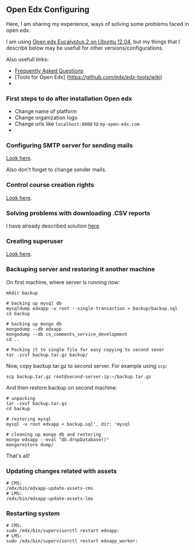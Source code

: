 ## Open Edx Configuring
Here, I am sharing my experience, ways of solving some problems faced in open edx.

I am using [Open edx Eucalyptus.2 on Ubuntu 12.04](https://openedx.atlassian.net/wiki/display/OpenOPS/Native+Open+edX+Ubuntu+12.04+64+bit+Installation), but my things that I describe below may be usefull for other versions/configurations. 

Also usefull links:
* [Frequently Asked Questions](https://github.com/edx/edx-platform/wiki/Frequently-Asked-Questions)
* [Tools for Open Edx] (https://github.com/edx/edx-tools/wiki)
* 

### First steps to do after installation Open edx
* Change name of platform
* Change organization logo
* Change urls like `localhost:8000` to `my-open-edx.com`
* 

### Configuring SMTP server for sending mails
[Look here](https://openedx.atlassian.net/wiki/display/OpenOPS/How+to+make+SMTP+work+in+your+Open+EdX+fullstack+instance).

Also don't forget to change sender mails.

### Control course creation rights

[Look here](https://github.com/edx/edx-platform/wiki/Controlling-course-creation-rights).

### Solving problems with downloading .CSV reports
I have already described solution [here](https://groups.google.com/d/msg/edx-code/rTI8WO9q4f0/Mi8gmDNZAQAJ). 

### Creating superuser
[Look here](https://groups.google.com/d/msg/openedx-ops/M5ytgpw57EE/MZs41-yIFAAJ).

### Backuping server and restoring it another machine

On first machine, where server is running now:
```
mkdir backup

# backing up mysql db
mysqldump edxapp -u root --single-transaction > backup/backup.sql
cd backup

# backing up mongo db
mongodump --db edxapp
mongodump --db cs_comments_service_development
cd ..

# Packing it to single file for easy copying to second sever
tar -zcvf backup.tar.gz backup/
```

Now, copy backup.tar.gz to second server. For example using `scp`:

`scp backup.tar.gz root@second-server-ip:~/backup.tar.gz`

And then restore backup on second machine:
```
# unpacking
tar -zxvf backup.tar.gz
cd backup

# restoring mysql
mysql -u root edxapp < backup.sql', dir: 'mysql

# cleaning up mongo db and restoring
mongo edxapp --eval "db.dropDatabase()"
mongorestore dump/

```
That's all!

### Updating changes related with assets
```
# CMS:
/edx/bin/edxapp-update-assets-cms
# LMS:
/edx/bin/edxapp-update-assets-lms
```

### Restarting system
```
# CMS:
sudo /edx/bin/supervisorctl restart edxapp:
# LMS:
sudo /edx/bin/supervisorctl restart edxapp_worker:
```
